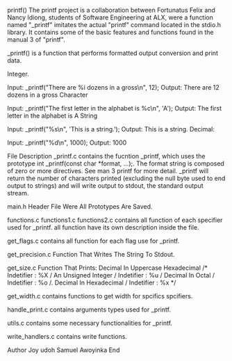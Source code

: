 printf()
The printf project is a collaboration between Fortunatus Felix and Nancy Idiong, students of Software Engineering at ALX, were a function named "_printf" imitates the actual "printf" command located in the stdio.h library. It contains some of the basic features and functions found in the manual 3 of "printf".

_printf() is a function that performs formatted output conversion and print data.

Integer.

Input: _printf("There are %i dozens in a gross\n", 12); Output: There are 12 dozens in a gross Character

Input: _printf("The first letter in the alphabet is %c\n", 'A'); Output: The first letter in the alphabet is A String

Input: _printf("%s\n", 'This is a string.'); Output: This is a string. Decimal:

Input: _printf("%d\n", 1000); Output: 1000

File Description
_printf.c
contains the fucntion _printf, which uses the prototype int _printf(const char *format, ...);. The format string is composed of zero or more directives. See man 3 printf for more detail. _printf will return the number of characters printed (excluding the null byte used to end output to strings) and will write output to stdout, the standard output stream.

main.h
Header File Were All Prototypes Are Saved.

functions.c functions1.c functions2.c
contains all function of each specifier used for _printf. all function have its own description inside the file.

get_flags.c
contains all function for each flag use for _printf.

get_precision.c
Function That Writes The String To Stdout.

get_size.c
Function That Prints: Decimal In Uppercase Hexadecimal /* Indetifier : %X / An Unsigned Integer / Indetifier : %u / Decimal In Octal / Indetifier : %o /. Decimal In Hexadecimal / Indetifier : %x */

get_width.c
contains functions to get width for spcifics spcifiers.

handle_print.c
contains arguments types used for _printf.

utils.c
contains some necessary functionalities for _printf.

write_handlers.c
contains write functions.

Author
Joy udoh
Samuel Awoyinka
End
